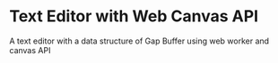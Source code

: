 # Text Editor with Web Canvas API

A text editor with a data structure of Gap Buffer using web worker and canvas API 
